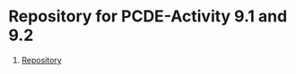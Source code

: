 # Repository for PCDE-Activity 9.1 and 9.2 ##

1. [Repository](https://github.com/selene5692/PCDE-Activity-9.1/)